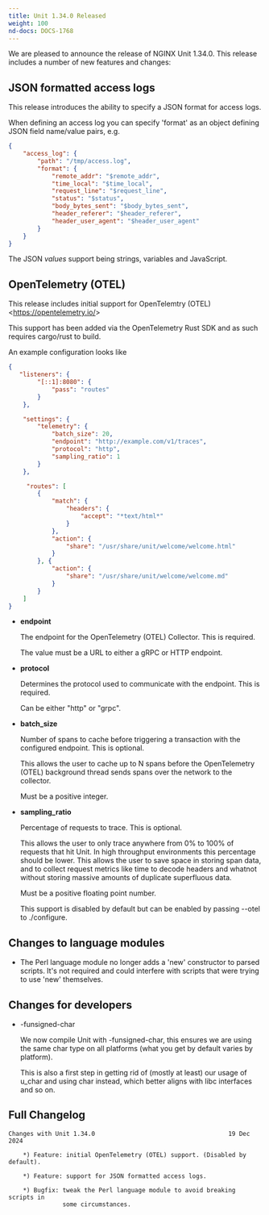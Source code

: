 ```yaml
---
title: Unit 1.34.0 Released
weight: 100
nd-docs: DOCS-1768
---
```


We are pleased to announce the release of NGINX Unit 1.34.0. This release
includes a number of new features and changes:

## JSON formatted access logs

This release introduces the ability to specify a JSON format for access logs.

When defining an access log you can specify 'format' as an object defining
JSON field name/value pairs, e.g.

```json
{
    "access_log": {
        "path": "/tmp/access.log",
        "format": {
            "remote_addr": "$remote_addr",
            "time_local": "$time_local",
            "request_line": "$request_line",
            "status": "$status",
            "body_bytes_sent": "$body_bytes_sent",
            "header_referer": "$header_referer",
            "header_user_agent": "$header_user_agent"
        }
    }
}
```

The JSON *values* support being strings, variables and JavaScript.

## OpenTelemetry (OTEL)

This release includes initial support for OpenTelemtry (OTEL)
\<<https://opentelemetry.io/>>

This support has been added via the OpenTelemetry Rust SDK and as such
requires cargo/rust to build.

An example configuration looks like

```json
{
   "listeners": {
        "[::1]:8080": {
            "pass": "routes"
        }
    },

    "settings": {
        "telemetry": {
            "batch_size": 20,
            "endpoint": "http://example.com/v1/traces",
            "protocol": "http",
            "sampling_ratio": 1
        }
    },

     "routes": [
        {
            "match": {
                "headers": {
                    "accept": "*text/html*"
                }
            },
            "action": {
                "share": "/usr/share/unit/welcome/welcome.html"
            }
        }, {
            "action": {
                "share": "/usr/share/unit/welcome/welcome.md"
            }
        }
    ]
}
```

- **endpoint**

  The endpoint for the OpenTelemetry (OTEL) Collector. This is required.

  The value must be a URL to either a gRPC or HTTP endpoint.

- **protocol**

  Determines the protocol used to communicate with the endpoint. This is
  required.

  Can be either "http" or "grpc".

- **batch_size**

  Number of spans to cache before triggering a transaction with the
  configured endpoint. This is optional.

  This allows the user to cache up to N spans before the OpenTelemetry
  (OTEL) background thread sends spans over the network to the collector.

  Must be a positive integer.

- **sampling_ratio**

  Percentage of requests to trace. This is optional.

  This allows the user to only trace anywhere from 0% to 100% of requests
  that hit Unit. In high throughput environments this percentage should be
  lower. This allows the user to save space in storing span data, and to
  collect request metrics like time to decode headers and whatnot without
  storing massive amounts of duplicate superfluous data.

  Must be a positive floating point number.

  This support is disabled by default but can be enabled by passing --otel
  to ./configure.

## Changes to language modules

- The Perl language module no longer adds a 'new' constructor to parsed
  scripts. It's not required and could interfere with scripts that were
  trying to use 'new' themselves.

## Changes for developers

- -funsigned-char

  We now compile Unit with -funsigned-char, this ensures we are using the
  same char type on all platforms (what you get by default varies by
  platform).

  This is also a first step in getting rid of (mostly at least) our usage of
  u_char and using char instead, which better aligns with libc interfaces and
  so on.

## Full Changelog

```none
Changes with Unit 1.34.0                                     19 Dec 2024

    *) Feature: initial OpenTelemetry (OTEL) support. (Disabled by default).

    *) Feature: support for JSON formatted access logs.

    *) Bugfix: tweak the Perl language module to avoid breaking scripts in
               some circumstances.
```
